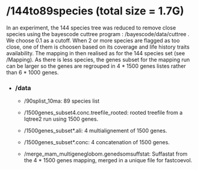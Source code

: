 # **/144to89species** (total size = 1.7G)

In an experiment, the 144 species tree was reduced to remove close species using the bayescode cuttree program : /bayescode/data/cuttree <chronogram> <cutoff> <out>.
We choose 0.1 as a cutoff.
When 2 or more species are flagged as too close, one of them is choosen based on its coverage and life history traits availability.
The mapping in then realised as for the 144 species set (see /Mapping).
As there is less species, the genes subset for the mapping run can be larger so the genes are regrouped in 4 * 1500 genes listes rather than 6 * 1000 genes.

- ### **/data**	

	- /90splist_10ma:  89 species list
	
	- /1500genes_subset4.conc.treefile_rooted: rooted treefile from a Iqtree2 run using 1500 genes.
	
	- /1500genes_subset*.ali: 4 multialignement of 1500 genes. 
	
	- /1500genes_subset*.conc: 4 concatenation of 1500 genes.
		
	- /merge_mam_multigeneglobom.genedsomsuffstat: Suffastat from the 4 * 1500 genes mapping, merged in a unique file for fastcoevol.

